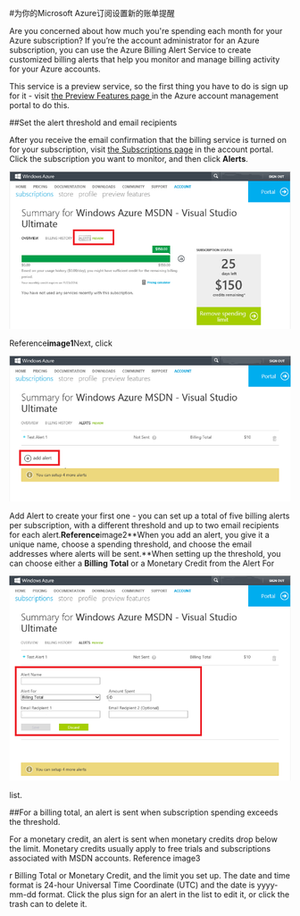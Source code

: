 <properties 
    pageTitle="为你的Microsoft Azure订阅设置账单提醒" 
    description="描述你如何才能设置Azure账单提醒来避免意外的账单。" 
    services="" 
    documentationCenter="" 
    authors="vikdesai" 
    manager="msmbaldwin" 
    editor=""/>

<tags 
    ms.service="multiple" 
    ms.workload="multiple" 
    ms.tgt_pltfrm="na" 
    ms.devlang="na" 
    ms.topic="article" 
    ms.date="06/01/2015" 
    ms.author="vikdesai"/>

#为你的Microsoft Azure订阅设置新的账单提醒

Are you concerned about how much you're spending each month for your Azure subscription?
If you’re the account administrator for an Azure subscription, you can use the Azure Billing Alert Service to create customized billing alerts that help you monitor and manage billing activity for your Azure accounts.

This service is a preview service, so the first thing you have to do is sign up for it - visit <a href="https://account.windowsazure.com/PreviewFeatures">the Preview Features page </a> in the Azure account management portal to do this.

##Set the alert threshold and email recipients

After you receive the email confirmation that the billing service is turned on for your subscription, visit <a href="https://account.windowsazure.com/Subscriptions">the Subscriptions page</a> in the account portal.
Click the subscription you want to monitor, and then click **Alerts**.

![image1]

Reference**image1**Next, click 

![image2]

Add Alert
 to create your first one - you can set up a total of five billing alerts per subscription, with a different threshold and up to two email recipients for each alert.**Reference**image2**When you add an alert, you give it a unique name, choose a spending threshold, and choose the email addresses where alerts will be sent.**When setting up the threshold, you can choose either a **Billing Total** or a 
Monetary Credit
 from the 
Alert For

![image3]

 list.

##For a billing total, an alert is sent when subscription spending exceeds the threshold.

For a monetary credit, an alert is sent when monetary credits drop below the limit.
Monetary credits usually apply to free trials and subscriptions associated with MSDN accounts.
Reference
image3

[image1]: ./media/azure-billing-set-up-alerts/billingalert1.png 

[image2]: ./media/azure-billing-set-up-alerts/billingalert2.png 

[image3]: ./media/azure-billing-set-up-alerts/billingalerts3.png 


r Billing Total or Monetary Credit, and the limit you set up. The date and time format is 24-hour Universal Time Coordinate (UTC) and the date is yyyy-mm-dd format. Click the plus sign for an alert in the list to edit it, or click the trash can to delete it.

[Image1]: ./media/azure-billing-set-up-alerts/billingalert1.png
[Image2]: ./media/azure-billing-set-up-alerts/billingalert2.png
[Image3]: ./media/azure-billing-set-up-alerts/billingalerts3.png
